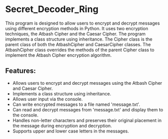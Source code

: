 # Secret_Decoder_Ring

This program is designed to allow users to encrypt and decrypt messages using different encryption methods in Python. It uses two encryption techniques, the Atbash Cipher and the Caesar Cipher. The program implements a class structure using inheritance. The Cipher class is the parent class of both the AtbashCipher and CaesarCipher classes. The AtbashCipher class overrides the methods of the parent Cipher class to implement the Atbash Cipher encryption algorithm.

## Features:
- Allows users to encrypt and decrypt messages using the Atbash Cipher and Caesar Cipher.
- Implements a class structure using inheritance.
- Allows user input via the console.
- Can write encrypted messages to a file named 'message.txt'.
- Can read and decrypt messages from 'message.txt' and display them to the console.
- Handles non-letter characters and preserves their original placement in the message during encryption and decryption.
- Supports upper and lower case letters in the messages.
